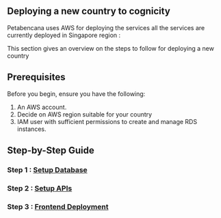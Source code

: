 ## Deploying a new country to cognicity

Petabencana uses AWS for deploying the services all the services are currently deployed in Singapore region : 

This section gives an overview on the steps to follow for deploying a new country

## Prerequisites
Before you begin, ensure you have the following:
1. An AWS account.
2. Decide on AWS region suitable for your country
3. IAM user with sufficient permissions to create and manage RDS instances.


## Step-by-Step Guide
### Step 1 : [Setup Database](https://github.com/Climate-Emergency-Software-Alliance/cognicity-docs/blob/main/docs/database.md)

### Step 2 : [Setup APIs](https://github.com/Climate-Emergency-Software-Alliance/cognicity-docs/blob/main/docs/api-setup.md)

### Step 3 : [Frontend Deployment](https://github.com/Climate-Emergency-Software-Alliance/cognicity-docs/blob/main/docs/frontend.md)


